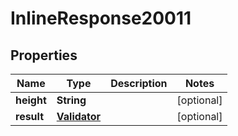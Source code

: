 
# InlineResponse20011

## Properties
Name | Type | Description | Notes
------------ | ------------- | ------------- | -------------
**height** | **String** |  |  [optional]
**result** | [**Validator**](Validator.md) |  |  [optional]



